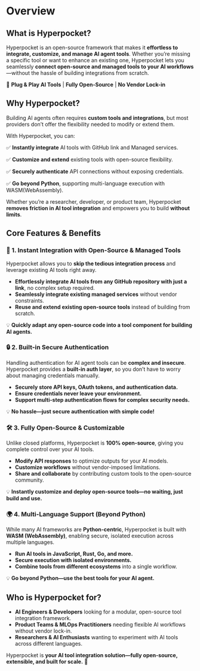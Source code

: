# Overview

## **What is Hyperpocket?**

Hyperpocket is an open-source framework that makes it **effortless to integrate, customize, and manage AI agent tools**. Whether you’re missing a specific tool or want to enhance an existing one, Hyperpocket lets you seamlessly **connect open-source and managed tools to your AI workflows**—without the hassle of building integrations from scratch.

🔌 **Plug & Play AI Tools** | **Fully Open-Source** | **No Vendor Lock-in**

## **Why Hyperpocket?**

Building AI agents often requires **custom tools and integrations**, but most providers don’t offer the flexibility needed to modify or extend them.

With Hyperpocket, you can:

✅ **Instantly integrate** AI tools with GitHub link and Managed services.

✅ **Customize and extend** existing tools with open-source flexibility.

✅ **Securely authenticate** API connections without exposing credentials.

✅ **Go beyond Python**, supporting multi-language execution with WASM(WebAssembly).

Whether you’re a researcher, developer, or product team, Hyperpocket **removes friction in AI tool integration** and empowers you to build **without limits**.

## **Core Features & Benefits**

### **🚀 1. Instant Integration with Open-Source & Managed Tools**

Hyperpocket allows you to **skip the tedious integration process** and leverage existing AI tools right away.

- **Effortlessly integrate AI tools from any GitHub repository with just a link**, no complex setup required.
- **Seamlessly integrate existing managed services** without vendor constraints.
- **Reuse and extend existing open-source tools** instead of building from scratch.

💡 **Quickly adapt any open-source code into a tool component for building AI agents.**

### **🔒 2. Built-in Secure Authentication**

Handling authentication for AI agent tools can be **complex and insecure**. Hyperpocket provides a **built-in auth layer**, so you don’t have to worry about managing credentials manually.

- **Securely store API keys, OAuth tokens, and authentication data.**
- **Ensure credentials never leave your environment.**
- **Support multi-step authentication flows for complex security needs.**

💡 **No hassle—just secure authentication with simple code!**

### **🛠️ 3. Fully Open-Source & Customizable**

Unlike closed platforms, Hyperpocket is **100% open-source**, giving you complete control over your AI tools.

- **Modify API responses** to optimize outputs for your AI models.
- **Customize workflows** without vendor-imposed limitations.
- **Share and collaborate** by contributing custom tools to the open-source community.

💡 **Instantly customize and deploy open-source tools—no waiting, just build and use.**

### **🌍 4. Multi-Language Support (Beyond Python)**

While many AI frameworks are **Python-centric**, Hyperpocket is built with **WASM (WebAssembly)**, enabling secure, isolated execution across multiple languages.

- **Run AI tools in JavaScript, Rust, Go, and more.**
- **Secure execution with isolated environments.**
- **Combine tools from different ecosystems** into a single workflow.

💡 **Go beyond Python—use the best tools for your AI agent.**

## **Who is Hyperpocket for?**

- **AI Engineers & Developers** looking for a modular, open-source tool integration framework.
- **Product Teams & MLOps Practitioners** needing flexible AI workflows without vendor lock-in.
- **Researchers & AI Enthusiasts** wanting to experiment with AI tools across different languages.

Hyperpocket is **your AI tool integration solution—fully open-source, extensible, and built for scale.** 🚀
